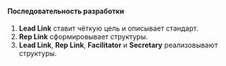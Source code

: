 #### Последовательность разработки
1. **Lead Link** ставит чёткую цель и описывает стандарт.
2. **Rep Link** сформировывает структуры.
3. **Lead Link**, **Rep Link**, **Facilitator** и **Secretary** реализовывают структуры.